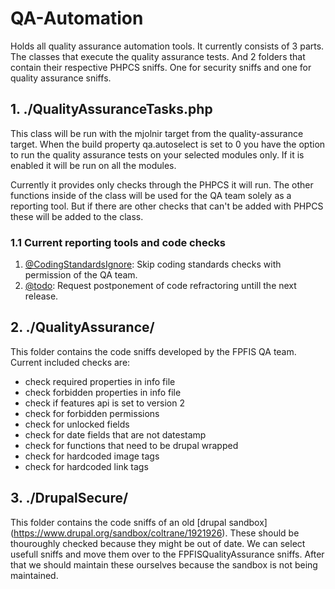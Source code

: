 # QA-Automation
Holds all quality assurance automation tools. It currently consists of 3 parts. The
classes that execute the quality assurance tests. And 2 folders that contain their
respective PHPCS sniffs. One for security sniffs and one for quality assurance
sniffs.

## 1. ./QualityAssuranceTasks.php

This class will be run with the mjolnir target from the quality-assurance target.
When the build property qa.autoselect is set to 0 you have the option to run the
quality assurance tests on your selected modules only. If it is enabled it will be
run on all the modules.

Currently it provides only checks through the PHPCS it will run. The other functions
inside of the class will be used for the QA team solely as a reporting tool. But if
there are other checks that can't be added with PHPCS these will be added to the
class.

### 1.1 Current reporting tools and code checks
1. [@CodingStandardsIgnore](docs/codingstandardsignore.md): Skip coding standards
checks with permission of the QA team.
2. [@todo](docs/todo.md): Request postponement of code refractoring untill the next
release.

## 2. ./QualityAssurance/

This folder contains the code sniffs developed by the FPFIS QA team. Current included
checks are:
- check required properties in info file
- check forbidden properties in info file
- check if features api is set to version 2
- check for forbidden permissions
- check for unlocked fields
- check for date fields that are not datestamp
- check for functions that need to be drupal wrapped
- check for hardcoded image tags
- check for hardcoded link tags

## 3. ./DrupalSecure/

This folder contains the code sniffs of an old [drupal sandbox] (https://www.drupal.org/sandbox/coltrane/1921926).
These should be thouroughly checked because they might be out of date. We can select
usefull sniffs and move them over to the FPFISQualityAssurance sniffs. After that we
should maintain these ourselves because the sandbox is not being maintained.
